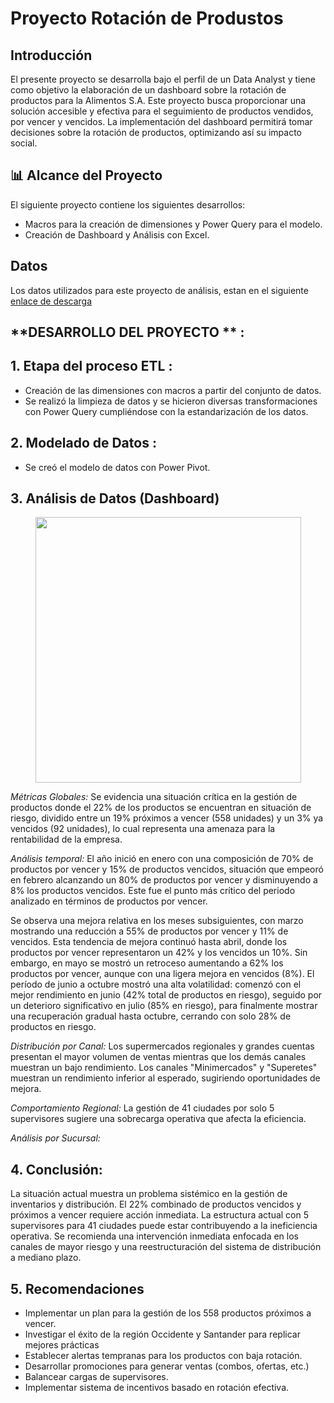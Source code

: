 # Proyecto Rotación de Produstos 

## **Introducción**

El presente proyecto se desarrolla bajo el perfil de un Data Analyst y tiene como objetivo la elaboración de un dashboard sobre la rotación de productos para la Alimentos S.A. Este proyecto busca proporcionar una solución accesible y efectiva para el seguimiento de productos vendidos, por vencer y vencidos. La implementación del dashboard permitirá tomar decisiones sobre la rotación de productos, optimizando así su impacto social.


## 📊 Alcance del Proyecto

El siguiente proyecto contiene los siguientes desarrollos:

- Macros para la creación de dimensiones y Power Query para el modelo. 
- Creación de Dashboard y Análisis con Excel.

## **Datos**

Los datos utilizados para este proyecto de análisis, estan en el siguiente [enlace de descarga](https://drive.google.com/drive/folders/1q_CB6sNsFPNmGh2QgZQtZshCPA8vMTyt?usp=sharing)


## **DESARROLLO DEL PROYECTO ** :

## **1. Etapa del proceso ETL** :
- Creación de las dimensiones con macros a partir del conjunto de datos.
- Se realizó la limpieza de datos y se hicieron diversas transformaciones con Power Query cumpliéndose con la estandarización de los datos.

## **2. Modelado de Datos** :
- Se creó el modelo de datos con Power Pivot.

## **3. Análisis de Datos (Dashboard)**

<p align=center>
<img src="src\dashboard.png" height="425" weight="500">
</p>

*Métricas Globales:*
Se evidencia una situación crítica en la gestión de productos donde el 22% de los productos se encuentran en situación de riesgo, dividido entre un 19% próximos a vencer (558 unidades) y un 3% ya vencidos (92 unidades), lo cual representa una amenaza para la rentabilidad de la empresa.

*Análisis temporal:*
El año inició en enero con una composición de 70% de productos por vencer y 15% de productos vencidos, situación que empeoró en febrero alcanzando un 80% de productos por vencer y disminuyendo a 8% los productos vencidos. Este fue el punto más crítico del periodo analizado en términos de productos por vencer.

Se observa una mejora relativa en los meses subsiguientes, con marzo mostrando una reducción a 55% de productos por vencer y 11% de vencidos. Esta tendencia de mejora continuó hasta abril, donde los productos por vencer representaron un 42% y los vencidos un 10%. Sin embargo, en mayo se mostró un retroceso aumentando a 62% los productos por vencer, aunque con una ligera mejora en vencidos (8%). El período de junio a octubre mostró una alta volatilidad: comenzó con el mejor rendimiento en junio (42% total de productos en riesgo), seguido por un deterioro significativo en julio (85% en riesgo), para finalmente mostrar una recuperación gradual hasta octubre, cerrando con solo 28% de productos en riesgo.


*Distribución por Canal:*
Los supermercados regionales y grandes cuentas presentan el mayor volumen de ventas mientras que los demás canales muestran un bajo rendimiento. 
Los canales "Minimercados" y "Superetes" muestran un rendimiento inferior al esperado, sugiriendo oportunidades de mejora.

*Comportamiento Regional:*
La gestión de 41 ciudades por solo 5 supervisores sugiere una sobrecarga operativa que afecta la eficiencia.

*Análisis por Sucursal:*

## **4. Conclusión:** 
La situación actual muestra un problema sistémico en la gestión de inventarios y distribución. El 22% combinado de productos vencidos y próximos a vencer requiere acción inmediata. La estructura actual con 5 supervisores para 41 ciudades puede estar contribuyendo a la ineficiencia operativa. Se recomienda una intervención inmediata enfocada en los canales de mayor riesgo y una reestructuración del sistema de distribución a mediano plazo.

## **5. Recomendaciones**
- Implementar un plan para la gestión de los 558 productos próximos a vencer.
- Investigar el éxito de la región Occidente y Santander para replicar mejores prácticas
- Establecer alertas tempranas para los productos con baja rotación.
- Desarrollar promociones para generar ventas (combos, ofertas, etc.) 
- Balancear cargas de supervisores.
- Implementar sistema de incentivos basado en rotación efectiva.


